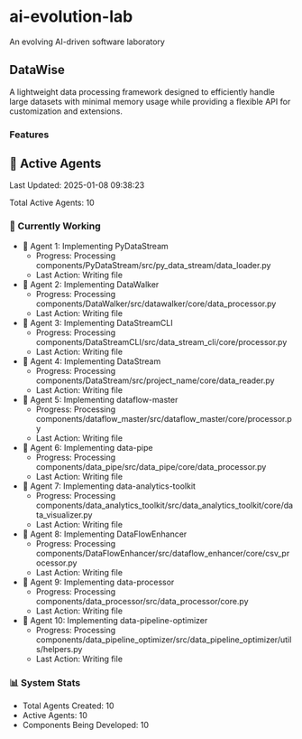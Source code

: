 # ai-evolution-lab
An evolving AI-driven software laboratory


## DataWise
A lightweight data processing framework designed to efficiently handle large datasets with minimal memory usage while providing a flexible API for customization and extensions.

### Features











## 🤖 Active Agents
Last Updated: 2025-01-08 09:38:23

Total Active Agents: 10

### 🔄 Currently Working
- 🤖 Agent 1: Implementing PyDataStream
  - Progress: Processing components/PyDataStream/src/py_data_stream/data_loader.py
  - Last Action: Writing file
- 🤖 Agent 2: Implementing DataWalker
  - Progress: Processing components/DataWalker/src/datawalker/core/data_processor.py
  - Last Action: Writing file
- 🤖 Agent 3: Implementing DataStreamCLI
  - Progress: Processing components/DataStreamCLI/src/data_stream_cli/core/processor.py
  - Last Action: Writing file
- 🤖 Agent 4: Implementing DataStream
  - Progress: Processing components/DataStream/src/project_name/core/data_reader.py
  - Last Action: Writing file
- 🤖 Agent 5: Implementing dataflow-master
  - Progress: Processing components/dataflow_master/src/dataflow_master/core/processor.py
  - Last Action: Writing file
- 🤖 Agent 6: Implementing data-pipe
  - Progress: Processing components/data_pipe/src/data_pipe/core/data_processor.py
  - Last Action: Writing file
- 🤖 Agent 7: Implementing data-analytics-toolkit
  - Progress: Processing components/data_analytics_toolkit/src/data_analytics_toolkit/core/data_visualizer.py
  - Last Action: Writing file
- 🤖 Agent 8: Implementing DataFlowEnhancer
  - Progress: Processing components/DataFlowEnhancer/src/dataflow_enhancer/core/csv_processor.py
  - Last Action: Writing file
- 🤖 Agent 9: Implementing data-processor
  - Progress: Processing components/data_processor/src/data_processor/core.py
  - Last Action: Writing file
- 🤖 Agent 10: Implementing data-pipeline-optimizer
  - Progress: Processing components/data_pipeline_optimizer/src/data_pipeline_optimizer/utils/helpers.py
  - Last Action: Writing file

### 📊 System Stats
- Total Agents Created: 10
- Active Agents: 10
- Components Being Developed: 10
